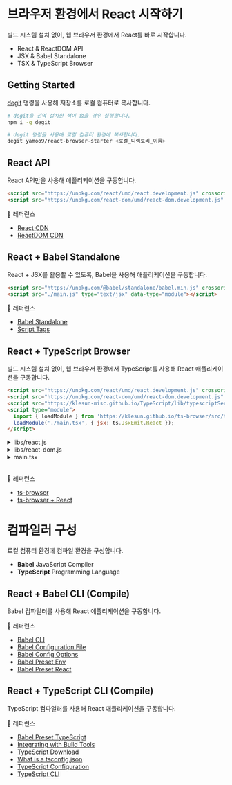 # 브라우저 환경에서 React 시작하기

빌드 시스템 설치 없이, 웹 브라우저 환경에서 React를 바로 시작합니다.

- React & ReactDOM API
- JSX & Babel Standalone
- TSX & TypeScript Browser

## Getting Started

[degit](https://github.com/Rich-Harris/degit) 명령을 사용해 저장소를 로컬 컴퓨터로 복사합니다.

```sh
# degit을 전역 설치한 적이 없을 경우 실행합니다.
npm i -g degit

# degit 명령을 사용해 로컬 컴퓨터 환경에 복사합니다.
degit yamoo9/react-browser-starter <로컬_디렉토리_이름>
```

## React API

React API만을 사용해 애플리케이션을 구동합니다.

```html
<script src="https://unpkg.com/react/umd/react.development.js" crossorigin></script>
<script src="https://unpkg.com/react-dom/umd/react-dom.development.js" crossorigin></script>
```

🔗 레퍼런스

- [React CDN](https://unpkg.com/browse/react/)
- [ReactDOM CDN](https://unpkg.com/browse/react-dom/)

## React + Babel Standalone

React + JSX를 활용할 수 있도록, Babel을 사용해 애플리케이션을 구동합니다.

```html
<script src="https://unpkg.com/@babel/standalone/babel.min.js" crossorigin></script>
<script src="./main.js" type="text/jsx" data-type="module"></script>
```

🔗 레퍼런스

- [Babel Standalone](https://babeljs.io/docs/en/babel-standalone)
- [Script Tags](https://babeljs.io/docs/en/babel-standalone#script-tags)

## React + TypeScript Browser

빌드 시스템 설치 없이, 웹 브라우저 환경에서 TypeScript를 사용해 React 애플리케이션을 구동합니다.

```html
<script src="https://unpkg.com/react/umd/react.development.js" crossorigin></script>
<script src="https://unpkg.com/react-dom/umd/react-dom.development.js" crossorigin></script>
<script src="https://klesun-misc.github.io/TypeScript/lib/typescriptServices.js" crossorigin></script>
<script type="module">
  import { loadModule } from 'https://klesun.github.io/ts-browser/src/ts-browser.js';
  loadModule('./main.tsx', { jsx: ts.JsxEmit.React });
</script>
```

<details>
  <summary>libs/react.js</summary>

  ```js
  import 'https://unpkg.com/react/umd/react.development.js';
  export default globalThis.React;
  ```
</details>

<details>
  <summary>libs/react-dom.js</summary>

  ```js
  import 'https://unpkg.com/react/umd/react.development.js';
  import 'https://unpkg.com/react-dom/umd/react-dom.development.js';
  export default globalThis.ReactDOM;
  ```
</details>

<details>
  <summary>main.tsx</summary>

  ```tsx
  import React from './libs/react.js';
  import ReactDOM from './libs/react-dom.js';
  ```
</details>

<br/>

🔗 레퍼런스

- [ts-browser](https://github.com/klesun/ts-browser)
- [ts-browser + React](https://github.com/klesun-misc/ts-browser-react-example/blob/master/index.html#L4-L11)


# 컴파일러 구성

로컬 컴퓨터 환경에 컴파일 환경을 구성합니다.

- **Babel** JavaScript Compiler
- **TypeScript** Programming Language

## React + Babel CLI (Compile)

Babel 컴파일러를 사용해 React 애플리케이션을 구동합니다.

🔗 레퍼런스

- [Babel CLI](https://babeljs.io/setup#installation)
- [Babel Configuration File](https://babeljs.io/docs/en/config-files)
- [Babel Config Options](https://babeljs.io/docs/en/options)
- [Babel Preset Env](https://babeljs.io/docs/en/babel-preset-env)
- [Babel Preset React](https://babeljs.io/docs/en/babel-preset-react)

## React + TypeScript CLI (Compile)

TypeScript 컴파일러를 사용해 React 애플리케이션을 구동합니다.

🔗 레퍼런스

- [Babel Preset TypeScript](https://babeljs.io/docs/en/babel-preset-typescript)
- [Integrating with Build Tools](https://www.typescriptlang.org/ko/docs/handbook/integrating-with-build-tools.html#babel)
- [TypeScript Download](https://www.typescriptlang.org/download)
- [What is a tsconfig.json](https://www.typescriptlang.org/ko/docs/handbook/tsconfig-json.html)
- [TypeScript Configuration](https://www.typescriptlang.org/ko/tsconfig)
- [TypeScript CLI](https://www.typescriptlang.org/ko/docs/handbook/compiler-options.html)